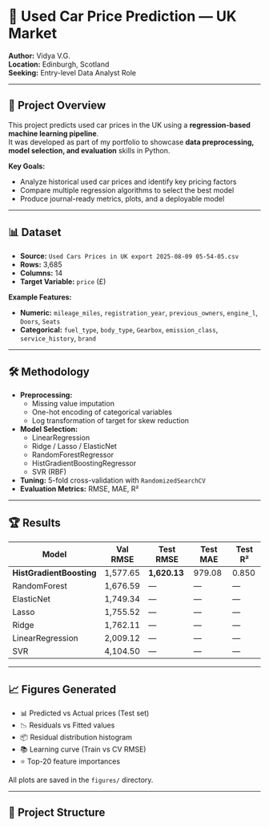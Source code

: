 # 🚗 Used Car Price Prediction — UK Market  

**Author:** Vidya V.G.  
**Location:** Edinburgh, Scotland  
**Seeking:** Entry-level Data Analyst Role  

---

## 📄 Project Overview  
This project predicts used car prices in the UK using a **regression-based machine learning pipeline**.  
It was developed as part of my portfolio to showcase **data preprocessing, model selection, and evaluation** skills in Python.

**Key Goals:**  
- Analyze historical used car prices and identify key pricing factors  
- Compare multiple regression algorithms to select the best model  
- Produce journal-ready metrics, plots, and a deployable model  

---

## 📊 Dataset  
- **Source:** `Used Cars Prices in UK export 2025-08-09 05-54-05.csv`  
- **Rows:** 3,685  
- **Columns:** 14  
- **Target Variable:** `price` (£)  

**Example Features:**  
- **Numeric:** `mileage_miles`, `registration_year`, `previous_owners`, `engine_l`, `Doors`, `Seats`  
- **Categorical:** `fuel_type`, `body_type`, `Gearbox`, `emission_class`, `service_history`, `brand`  

---

## 🛠 Methodology  
- **Preprocessing:**  
  - Missing value imputation  
  - One-hot encoding of categorical variables  
  - Log transformation of target for skew reduction  
- **Model Selection:**  
  - LinearRegression  
  - Ridge / Lasso / ElasticNet  
  - RandomForestRegressor  
  - HistGradientBoostingRegressor  
  - SVR (RBF)  
- **Tuning:** 5-fold cross-validation with `RandomizedSearchCV`  
- **Evaluation Metrics:** RMSE, MAE, R²  

---

## 🏆 Results  

| Model                   | Val RMSE | Test RMSE | Test MAE | Test R²  |
|-------------------------|----------|-----------|----------|----------|
| **HistGradientBoosting**| 1,577.65 | **1,620.13** | 979.08   | 0.850    |
| RandomForest            | 1,676.59 | —         | —        | —        |
| ElasticNet              | 1,749.34 | —         | —        | —        |
| Lasso                   | 1,755.52 | —         | —        | —        |
| Ridge                   | 1,762.11 | —         | —        | —        |
| LinearRegression        | 2,009.12 | —         | —        | —        |
| SVR                     | 4,104.50 | —         | —        | —        |

---

## 📈 Figures Generated  
- 📊 Predicted vs Actual prices (Test set)  
- 📉 Residuals vs Fitted values  
- 📦 Residual distribution histogram  
- 📚 Learning curve (Train vs CV RMSE)  
- ⭐ Top-20 feature importances  

All plots are saved in the `figures/` directory.  

---

## 📂 Project Structure  

